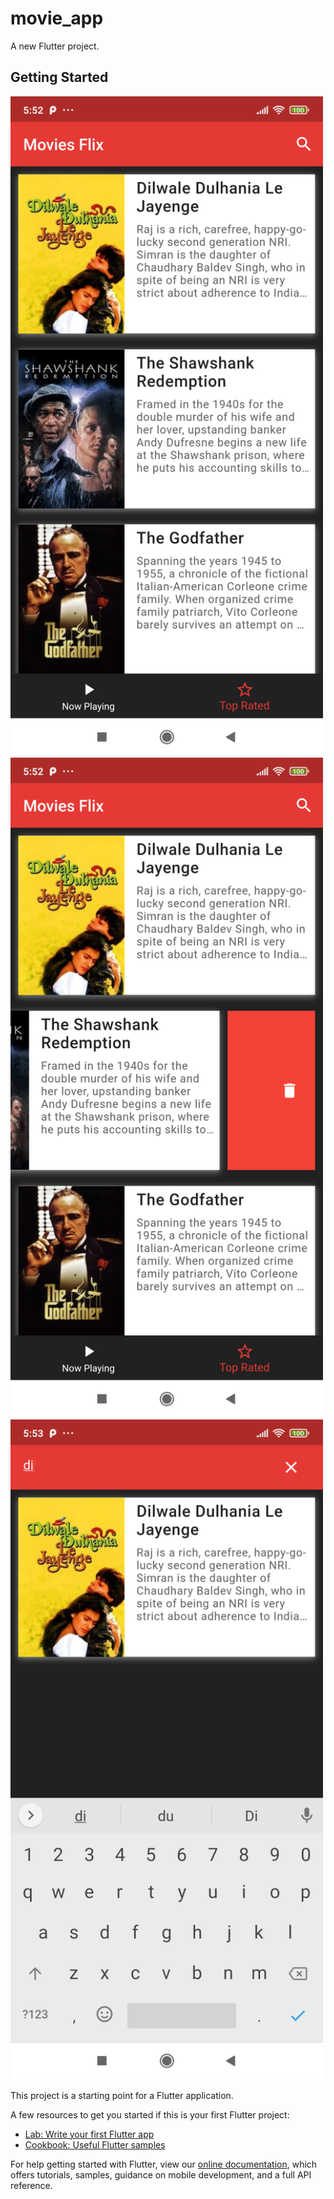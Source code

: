 # movie_app

A new Flutter project.

## Getting Started
<img src="https://github.com/vineetkumarsharma17/movies_app/blob/master/flutter_01.png" alt="Girl in a jacket" width="500">
<img src="https://github.com/vineetkumarsharma17/movies_app/blob/master/flutter_02.png" alt="Girl in a jacket" width="500">
<img src="https://github.com/vineetkumarsharma17/movies_app/blob/master/flutter_03.png" alt="Girl in a jacket" width="500">

This project is a starting point for a Flutter application.

A few resources to get you started if this is your first Flutter project:

- [Lab: Write your first Flutter app](https://flutter.dev/docs/get-started/codelab)
- [Cookbook: Useful Flutter samples](https://flutter.dev/docs/cookbook)

For help getting started with Flutter, view our
[online documentation](https://flutter.dev/docs), which offers tutorials,
samples, guidance on mobile development, and a full API reference.
